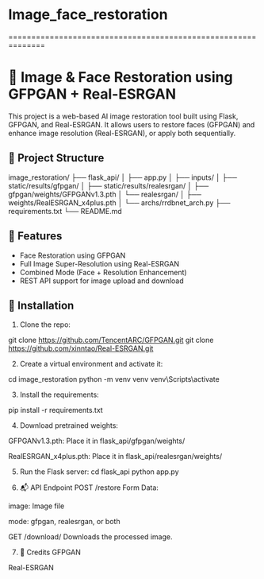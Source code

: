 
# Image_face_restoration
==============================================================
# 🧠 Image & Face Restoration using GFPGAN + Real-ESRGAN

This project is a web-based AI image restoration tool built using Flask, GFPGAN, and Real-ESRGAN. It allows users to restore faces (GFPGAN) and enhance image resolution (Real-ESRGAN), or apply both sequentially.

## 📁 Project Structure


image_restoration/
├── flask_api/
│ ├── app.py
│ ├── inputs/
│ ├── static/results/gfpgan/
│ ├── static/results/realesrgan/
│ ├── gfpgan/weights/GFPGANv1.3.pth
│ └── realesrgan/
│ ├── weights/RealESRGAN_x4plus.pth
│ └── archs/rrdbnet_arch.py
├── requirements.txt
└── README.md



## 🚀 Features

- Face Restoration using GFPGAN
- Full Image Super-Resolution using Real-ESRGAN
- Combined Mode (Face + Resolution Enhancement)
- REST API support for image upload and download

## 🔧 Installation

1. Clone the repo:


git clone https://github.com/TencentARC/GFPGAN.git
git clone https://github.com/xinntao/Real-ESRGAN.git



2. Create a virtual environment and activate it:

cd image_restoration
python -m venv venv
venv\Scripts\activate

3. Install the requirements:

pip install -r requirements.txt

4. Download pretrained weights:

GFPGANv1.3.pth: Place it in flask_api/gfpgan/weights/

RealESRGAN_x4plus.pth: Place it in flask_api/realesrgan/weights/

5. Run the Flask server:
cd flask_api
python app.py


6. 📬 API Endpoint
POST /restore
Form Data:

image: Image file

mode: gfpgan, realesrgan, or both

GET /download/<filename>
Downloads the processed image.

7. 🧠 Credits
GFPGAN

Real-ESRGAN



